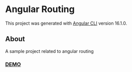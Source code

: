 # Angular Routing
This project was generated with [Angular CLI](https://github.com/angular/angular-cli) version 16.1.0.

## About
A sample project related to angular routing
### [DEMO](https://www.youtube.com/watch?v=r6WPRvalhVw)


